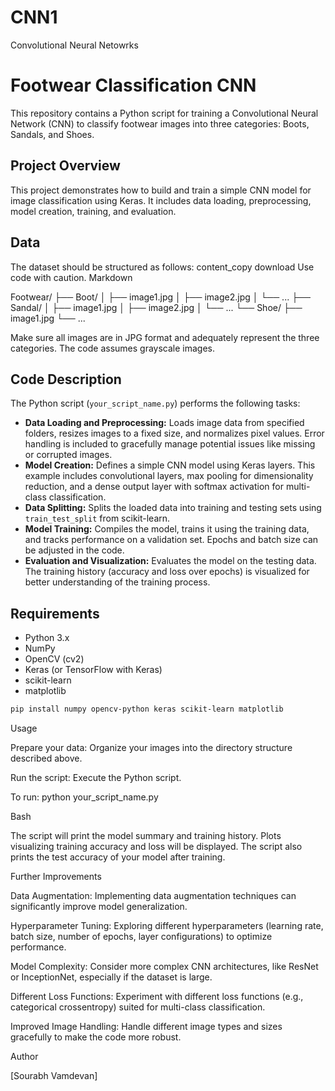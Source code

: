 # CNN1
Convolutional Neural Netowrks

# Footwear Classification CNN

This repository contains a Python script for training a Convolutional Neural Network (CNN) to classify footwear images into three categories: Boots, Sandals, and Shoes.

## Project Overview

This project demonstrates how to build and train a simple CNN model for image classification using Keras.  It includes data loading, preprocessing, model creation, training, and evaluation.

## Data

The dataset should be structured as follows:
content_copy
download
Use code with caution.
Markdown

Footwear/
├── Boot/
│ ├── image1.jpg
│ ├── image2.jpg
│ └── ...
├── Sandal/
│ ├── image1.jpg
│ ├── image2.jpg
│ └── ...
└── Shoe/
├── image1.jpg
└── ...

Make sure all images are in JPG format and adequately represent the three categories.  The code assumes grayscale images.


## Code Description

The Python script (`your_script_name.py`) performs the following tasks:

* **Data Loading and Preprocessing:** Loads image data from specified folders, resizes images to a fixed size, and normalizes pixel values.  Error handling is included to gracefully manage potential issues like missing or corrupted images.
* **Model Creation:** Defines a simple CNN model using Keras layers.  This example includes convolutional layers, max pooling for dimensionality reduction, and a dense output layer with softmax activation for multi-class classification.
* **Data Splitting:** Splits the loaded data into training and testing sets using `train_test_split` from scikit-learn.
* **Model Training:** Compiles the model, trains it using the training data, and tracks performance on a validation set.  Epochs and batch size can be adjusted in the code.
* **Evaluation and Visualization:** Evaluates the model on the testing data. The training history (accuracy and loss over epochs) is visualized for better understanding of the training process.

## Requirements

* Python 3.x
* NumPy
* OpenCV (cv2)
* Keras (or TensorFlow with Keras)
* scikit-learn
* matplotlib

```bash
pip install numpy opencv-python keras scikit-learn matplotlib
```

Usage

Prepare your data: Organize your images into the directory structure described above.

Run the script: Execute the Python script.

To run:
python your_script_name.py

Bash

The script will print the model summary and training history. Plots visualizing training accuracy and loss will be displayed. The script also prints the test accuracy of your model after training.

Further Improvements

Data Augmentation: Implementing data augmentation techniques can significantly improve model generalization.

Hyperparameter Tuning: Exploring different hyperparameters (learning rate, batch size, number of epochs, layer configurations) to optimize performance.

Model Complexity: Consider more complex CNN architectures, like ResNet or InceptionNet, especially if the dataset is large.

Different Loss Functions: Experiment with different loss functions (e.g., categorical crossentropy) suited for multi-class classification.

Improved Image Handling: Handle different image types and sizes gracefully to make the code more robust.

Author

[Sourabh Vamdevan]





